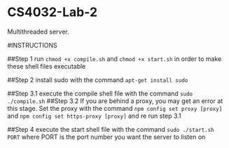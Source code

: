 # CS4032-Lab-2

Multithreaded server.

#INSTRUCTIONS

##Step 1
run `chmod +x compile.sh` and `chmod +x start.sh` in order to make these shell files executable

##Step 2
install sudo with the command `apt-get install sudo`

##Step 3.1
execute the compile shell file with the command `sudo ./compile.sh`
##Step 3.2
  If you are behind a proxy, you may get an error at this stage. Set the proxy with the command `npm config set proxy [proxy]` and `npm config set https-proxy [proxy]` and re run step 3.1
  
##Step 4 
execute the start shell file with the command `sudo ./start.sh PORT` where PORT is the port number you want the server to listen on

